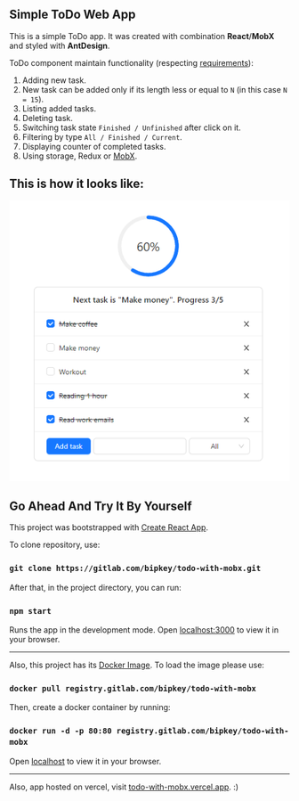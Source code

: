 ## Simple ToDo Web App
This is a simple ToDo app. It was created with combination __React__/__MobX__ and styled with __AntDesign__.

ToDo component maintain functionality (respecting [requirements](https://drive.google.com/file/d/17i3HWkCW8OdvmczEcE2p3q-ljU-2sAWz/view)):
1. Adding new task.
2. New task can be added only if its length less or equal to `N` (in this case `N = 15`).
3. Listing added tasks.
4. Deleting task.
5. Switching task state `Finished / Unfinished` after click on it.
6. Filtering by type `All / Finished / Current`.
7. Displaying counter of completed tasks.
8. Using storage, Redux or <u>MobX</u>.

## This is how it looks like:

![ToDoApp](./src/forReadMe.png)

## Go Ahead And Try It By Yourself

This project was bootstrapped with [Create React App](https://github.com/facebook/create-react-app).

To clone repository, use:

### `git clone https://gitlab.com/bipkey/todo-with-mobx.git`

After that, in the project directory, you can run:

### `npm start`

Runs the app in the development mode.
Open [localhost:3000](http://localhost:3000) to view it in your browser.

---

Also, this project has its [Docker Image](https://docs.docker.com/get-started/overview/#images).
To load the image please use:
### `docker pull registry.gitlab.com/bipkey/todo-with-mobx`
Then, create a docker container by running:
### `docker run -d -p 80:80 registry.gitlab.com/bipkey/todo-with-mobx`

Open [localhost](http://localhost/) to view it in your browser.

---

Also, app hosted on vercel, visit [todo-with-mobx.vercel.app](https://todo-with-mobx.vercel.app/). :)
